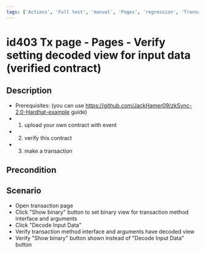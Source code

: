 ```yaml
---
tags: ['Actions', 'Full test', 'manual', 'Pages', 'regression', 'Transaction', 'ZKF-2372', 'Active']
---
```


# id403 Tx page - Pages - Verify setting decoded view for input data  (verified contract)

## Description
  - Prerequisites: (you can use https://github.com/JackHamer09/zkSync-2.0-Hardhat-example guide)
  - 1. upload your own contract with event
  - 2. verify this contract
  - 3. make a transaction

## Precondition


## Scenario
- Open transaction page
- Click "Show binary" button to set binary view for transaction method interface and arguments
- Click "Decode Input Data"
- Verify transaction method interface and arguments have decoded view
- Verify "Show binary" button shown instead of  "Decode Input Data" button
